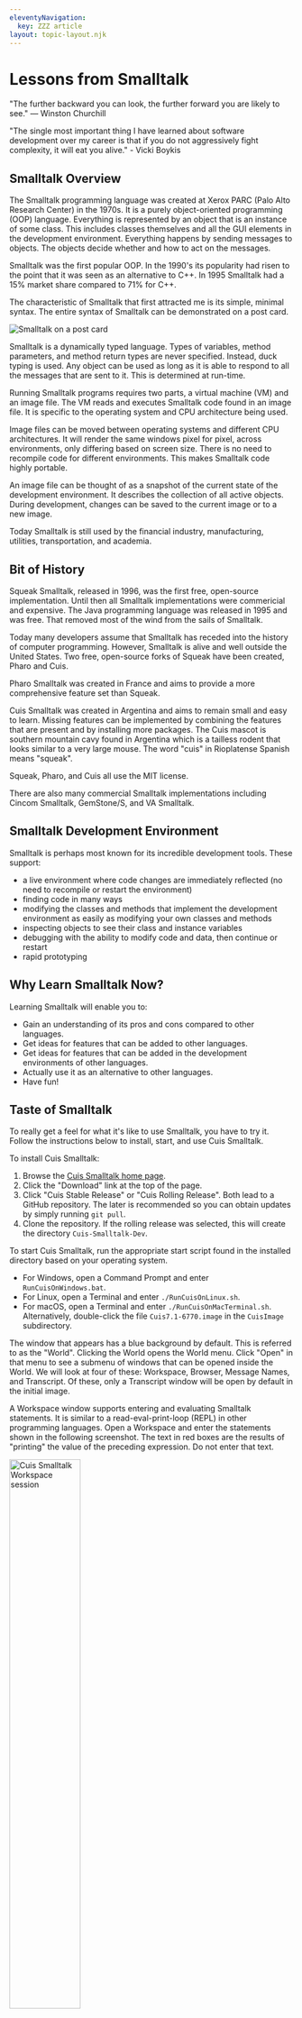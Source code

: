 ```yaml
---
eleventyNavigation:
  key: ZZZ article
layout: topic-layout.njk
---
```


# Lessons from Smalltalk

"The further backward you can look, the further forward you are likely to see."
— Winston Churchill

"The single most important thing I have learned about software development
over my career is that if you do not aggressively fight complexity,
it will eat you alive." - Vicki Boykis

## Smalltalk Overview

The Smalltalk programming language was created at
Xerox PARC (Palo Alto Research Center) in the 1970s.
It is a purely object-oriented programming (OOP) language.
Everything is represented by an object that is an instance of some class.
This includes classes themselves and
all the GUI elements in the development environment.
Everything happens by sending messages to objects.
The objects decide whether and how to act on the messages.

Smalltalk was the first popular OOP.
In the 1990's its popularity had risen to the point
that it was seen as an alternative to C++.
In 1995 Smalltalk had a 15% market share compared to 71% for C++.

The characteristic of Smalltalk that first attracted me
is its simple, minimal syntax.
The entire syntax of Smalltalk can be demonstrated on a post card.

<img alt="Smalltalk on a post card"
  src="/blog/assets/smalltalk-on-postcard.jpg?v={{pkg.version}}">

Smalltalk is a dynamically typed language.
Types of variables, method parameters,
and method return types are never specified.
Instead, duck typing is used. Any object can be used as long as it
is able to respond to all the messages that are sent to it.
This is determined at run-time.

Running Smalltalk programs requires two parts,
a virtual machine (VM) and an image file.
The VM reads and executes Smalltalk code found in an image file.
It is specific to the operating system and CPU architecture being used.

Image files can be moved between
operating systems and different CPU architectures.
It will render the same windows pixel for pixel,
across environments, only differing based on screen size.
There is no need to recompile code for different environments.
This makes Smalltalk code highly portable.

An image file can be thought of as a snapshot
of the current state of the development environment.
It describes the collection of all active objects.
During development, changes can be saved to the current image
or to a new image.

Today Smalltalk is still used by the financial industry,
manufacturing, utilities, transportation, and academia.

## Bit of History

Squeak Smalltalk, released in 1996,
was the first free, open-source implementation.
Until then all Smalltalk implementations were commericial and expensive.
The Java programming language was released in 1995 and was free.
That removed most of the wind from the sails of Smalltalk.

Today many developers assume that Smalltalk has
receded into the history of computer programming.
However, Smalltalk is alive and well outside the United States.
Two free, open-source forks of Squeak have been created, Pharo and Cuis.

Pharo Smalltalk was created in France and
aims to provide a more comprehensive feature set than Squeak.

Cuis Smalltalk was created in Argentina and
aims to remain small and easy to learn.
Missing features can be implemented by combining the features that are present
and by installing more packages.
The Cuis mascot is southern mountain cavy found in Argentina
which is a tailless rodent that looks similar to a very large mouse.
The word "cuis" in Rioplatense Spanish means "squeak".

Squeak, Pharo, and Cuis all use the MIT license.

There are also many commercial Smalltalk implementations including
Cincom Smalltalk, GemStone/S, and VA Smalltalk.

## Smalltalk Development Environment

Smalltalk is perhaps most known for its incredible development tools.
These support:

- a live environment where code changes are immediately reflected
  (no need to recompile or restart the environment)
- finding code in many ways
- modifying the classes and methods that implement the development environment
  as easily as modifying your own classes and methods
- inspecting objects to see their class and instance variables
- debugging with the ability to modify code and data, then continue or restart
- rapid prototyping

## Why Learn Smalltalk Now?

Learning Smalltalk will enable you to:

- Gain an understanding of its pros and cons compared to other languages.
- Get ideas for features that can be added to other languages.
- Get ideas for features that can be added in the
  development environments of other languages.
- Actually use it as an alternative to other languages.
- Have fun!

## Taste of Smalltalk

To really get a feel for what it's like to use Smalltalk,
you have to try it. Follow the instructions below
to install, start, and use Cuis Smalltalk.

To install Cuis Smalltalk:

1. Browse the <a href="https://cuis.st" target="_blank">Cuis Smalltalk home page</a>.
1. Click the "Download" link at the top of the page.
1. Click "Cuis Stable Release" or "Cuis Rolling Release".
   Both lead to a GitHub repository. The later is recommended
   so you can obtain updates by simply running `git pull`.
1. Clone the repository.
   If the rolling release was selected,
   this will create the directory `Cuis-Smalltalk-Dev`.

To start Cuis Smalltalk, run the appropriate start script found
in the installed directory based on your operating system.

- For Windows, open a Command Prompt and enter `RunCuisOnWindows.bat`.
- For Linux, open a Terminal and enter `./RunCuisOnLinux.sh`.
- For macOS, open a Terminal and enter `./RunCuisOnMacTerminal.sh`.
  Alternatively, double-click the file `Cuis7.1-6770.image`
  in the `CuisImage` subdirectory.

The window that appears has a blue background by default.
This is referred to as the "World".
Clicking the World opens the World menu.
Click "Open" in that menu to see a submenu of
windows that can be opened inside the World.
We will look at four of these:
Workspace, Browser, Message Names, and Transcript.
Of these, only a Transcript window will be open by default in the initial image.

A Workspace window supports entering and evaluating Smalltalk statements.
It is similar to a read-eval-print-loop (REPL) in other programming languages.
Open a Workspace and enter the statements shown in the following screenshot.
The text in red boxes are the results of "printing"
the value of the preceding expression. Do not enter that text.

<img alt="Cuis Smalltalk Workspace session"
  src="/blog/assets/cuis-workspace-session.png?v={{pkg.version}}"
  style="width: 50%">

The period character is used to separate, not terminate, statements.

The third statement assigns a value to the variable `cityToTeam`.
To assign the value of an expression to a variable,
enter a variable name, the assignment operator `:=`, and the expression.

To cause assignment operators be rendered as a left pointing arrow
(because its stylish and cool), open the World menu
and select "Preferences ... Show ST-80 assignments".
The opposite setting is "Preferences ... Show ANSI assignments".
Regardless of this setting, if an underscore is typed in place of
the assignment operator, it will be rendered as a left pointing arrow.

There are shortcut keys for many actions in the development environment.
In macOS, these use the command key (cmd).
In other platforms these use the control key.
All the examples that follow use the command key,
so substitute the control key if you are not using a Mac.

With the cursor positioned at the end of an expression in the Workspace,
right-click and select "Do it" (cmd-d) or "Print it" (cmd-p).
Selecting "Do it" evaluates the expression, but does not output its value.
Selecting "Print it" evaluates the expression and outputs its value
immediately after the expression in the Workspace.
The result will be selected, so pressing the delete key will remove it.

The first expression sends the unary message `asUppercase`
to the literal string `'demo'`.
Its result is the string `'DEMO'`.

The second expression sends the binary message `+`
to the number `2` with the argument `3`.
Its result is the number `5`.

The next three expressions demonstrate working with a `Dictionary`,
which you may know as a Map or HashMap in other programming languages.

- The expression `cityToTeam := Dictionary new` sends the message `new`
  to the `Dictionary` class. That creates and returns a new instance.
- The expression `cityToTeam at: 'Kansas City' put: 'Chiefs'`
  sends the keyword message `at:put:` to `cityToTeam`
  which adds a key/value pair to the `Dictionary`.
- The expression `cityTeam at: 'Kansas City'`
  sends the keyword message `at:` to the `Dictionary`
  which returns the value at the specified key.
  In this case that is the string `'Chiefs'`.

The last expression, `#(1 2 3 4) average`, returns the `Fraction` `5/2`
rather than a `Float` in order to preserve accuracy.
It does this because the `average` method
returns the result of an integer division.
The syntax `#(1 2 3 4)` creates a compile-time `Array`.
`average` is an instance method defined in the `Collection` class
which is a superclass of the `Array` class.

We can examine the implementation of the `average` method.
To do so, open a Browser.
Brower windows contains four panes across the top row.

- The first pane displays a list of class categories.
- The second pane displays a list of classes in the selected class category.
  There are three buttons at the bottom of this pane.
  - The "instance" button causes the remaining panes to show instance methods.
  - The "?" button causes the bottom pane to display
    the comment for the selected class.
  - The "class" button causes the remaining panes to show class methods.
- The third pane displays a list of method categories in the selected class.
- The fourth pane displays a list of methods in the selected method category.

Move the mouse cursor over the first pane and press cmd-f for "find class...".
Enter "Array" and press return.
The `Array` class will be selected in the second pane.

<img alt="Cuis Smalltalk Browser"
  src="/blog/assets/cuis-browser.png?v={{pkg.version}}"
  style="width: 100%">

There is no method named `average` in the `Array` class,
so it must be defined in a superclass, but which one?
Right-click "Array" in the second pane and select "browse hierarchy"
to open a Hierarchy Browser (shown in the screenshot below).
This shows that `Array` is a subclass of `ArrayedCollection`
which is a subclass of `SequenceableCollection`
which is a subclass of `Collection`.
We could examine each of those classes to
find the one that defines the `average` method,
but there's an easier way to find it.u

Open a "Message Names" window, and enter "average" in the "Search" input.
This lists three methods whose names contain "average"
which are `average`, `average:`, and `average:ifEmpty`.
Select the first one.
This shows that the only class that defines the selected method is `Collection`.
Click "Collection average" in that window to see its implementation.

When the caret (`^`) character appears at
the beginning of a statement within a method,
it returns the value of the expression that follows from the method.
When the preference "Show ST-80 Assigments" is selected,
the caret character is rendered as an up pointing arrow.

The `average` method returns the result of sending the message `mean`
to `self` which is the `Collection` instance.
Double-click "mean" to select it and press cmd-b to "Browse it".
This opens a new window that shows the method implementation
which returns the result of divding `self sum` by `self size`.

<img alt="Cuis Smalltalk Array average"
  src="/blog/assets/cuis-array-average.png?v={{pkg.version}}"
  style="width: 100%">

What we have learned from this is that all the code can be easily browsed.
This includes code that you write and code in provided classes.

For our final exercise we will create a new class and use it.

- Open a Browser.
- Right-click in the first pane and select "add item...".
- Enter your last name to create a class category with that name.
- In the bottom pane, replace "NameOfSubclass" with "Dog",
  keeping the leading `#`.
- Add the instance variables `breed` and `name` to the `Dog` class
  by changing the value after `instanceVariableNames` to `'breed name'`.
- Press cmd-s to save the changes.
- You will prompted to enter your initials and full name
  so Cuis Smalltalk can track who made each change.
- Right-click the class name `Dog` in the second pane
  and select "more...create inst var accessors".
  This creates the instance methods `breed` (gets value),
  `breed:` (sets value), and `name:` (sets value),
  all in the method category "accessing".
  It does not create the instance method `name` because
  that already exists in the superclass `Object`.
  But we want to override that.
- Click "accessing" in the third pane.
- Enter the following in the bottom pane and save it.

  ```smalltalk
  name
      ^name
  ```

  The caret character is following by an expression that specifies a value to be returned from the method.
  It is automatically replaced by an up pointing arrow.

- Right-click in the third pane and select "new category...".
- Select "printing".
- Enter the following in the bottom pane and save it.

  ```smalltalk
  printString
      ^'{1} is a {2}.' format: { name. breed }
  ```

- Click the "class" button at the bottom of the second pane.
- Right-click in the third pane and select "new category...".
- Select "instance creation".
- Enter the following in the bottom lpane and save it.

  ```smalltalk
  newName: nameString breed: breedString
      | dog |
      dog := Dog new.
      dog name: nameString.
      dog breed: breedString.
      ^dog.
  ```

- Open a Workspace.
- Enter the following statements:

  ```smalltalk
  myDog := Dog newName: 'Comet' breed: 'Whippet'.
  myDog print.
  ```

- If there is no Transcript window open then open one.
- To clear the contents of the Transcript window,
  right-click inside it and select "Clear Transcript".
- Select both lines in the Workspace and "Do it".
  This will print "Comet is a Whippet." in the Transcript window.

Eager to learn more about Smalltalk?
See my extensive set of <a href="https://mvolkmann.github.io/blog/"
target="_blank">blog pages on Smalltalk</a>.
Click "Smalltalk" in the hamburger menu to open a long list of subtopics.

## Resources

- <a href="https://en.wikipedia.org/wiki/Smalltalk"
  target="_blank">Smalltalk in Wikipedia</a>

- <a href="https://cuis.st" target="_blank">Cuis Smalltalk</a>

- <a href="https://pharo.org" target="_blank">Pharo Smalltalk</a>

- <a href="https://squeak.org" target="_blank">Squeak Smalltalk</a>

- <a href="https://www.youtube.com/playlist?list=PL6601A198DF14788D"
  target="_blank">Squeak from the very start</a>
  YouTube videos by Lawson English

The following recent podcast episodes discuss Smalltalk:

- Developer Voices:
  <a href="https://www.youtube.com/watch?v=sokb6zZC-ZE&t=3105s"
  target="_blank">Cuis Smalltalk and the History of Computing’s Future</a>
  with Juan Vuletich
- Software Unscripted:
  <a href="https://podcasts.apple.com/us/podcast/software-unscripted/id1602572955?i=1000656742775"
  target="_blank">A Haskeller Tries Smalltalk</a> with Ian Jeffries
- Software Unscripted:
  <a href="https://podcasts.apple.com/us/podcast/software-unscripted/id1602572955"
  target="_blank">Smalltalk's Past, Present, and Future</a> with Juan Vuletich
